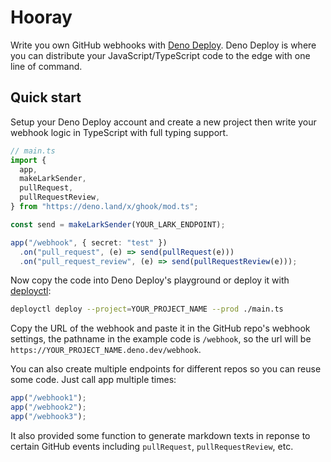 # Hooray

Write you own GitHub webhooks with [Deno Deploy](https://deno.com/deploy). Deno
Deploy is where you can distribute your JavaScript/TypeScript code to the edge
with one line of command.

## Quick start

Setup your Deno Deploy account and create a new project then write your webhook
logic in TypeScript with full typing support.

```ts
// main.ts
import {
  app,
  makeLarkSender,
  pullRequest,
  pullRequestReview,
} from "https://deno.land/x/ghook/mod.ts";

const send = makeLarkSender(YOUR_LARK_ENDPOINT);

app("/webhook", { secret: "test" })
  .on("pull_request", (e) => send(pullRequest(e)))
  .on("pull_request_review", (e) => send(pullRequestReview(e)));
```

Now copy the code into Deno Deploy's playground or deploy it with
[deployctl](https://github.com/denoland/deployctl):

```sh
deployctl deploy --project=YOUR_PROJECT_NAME --prod ./main.ts
```

Copy the URL of the webhook and paste it in the GitHub repo's webhook settings,
the pathname in the example code is `/webhook`, so the url will be
`https://YOUR_PROJECT_NAME.deno.dev/webhook`.

You can also create multiple endpoints for different repos so you can reuse some
code. Just call app multiple times:

```ts
app("/webhook1");
app("/webhook2");
app("/webhook3");
```

It also provided some function to generate markdown texts in reponse to certain
GitHub events including `pullRequest`, `pullRequestReview`, etc.
